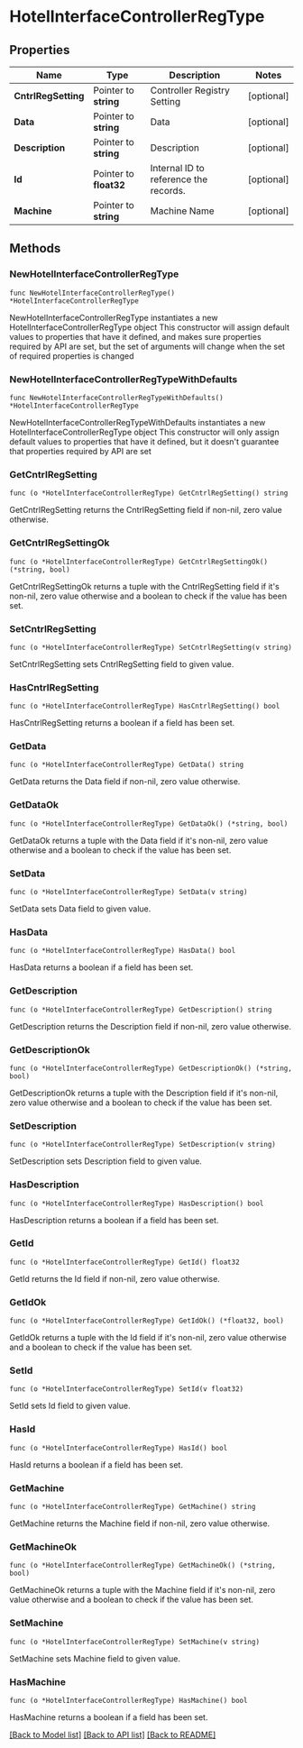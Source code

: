 # HotelInterfaceControllerRegType

## Properties

Name | Type | Description | Notes
------------ | ------------- | ------------- | -------------
**CntrlRegSetting** | Pointer to **string** | Controller Registry Setting | [optional] 
**Data** | Pointer to **string** | Data | [optional] 
**Description** | Pointer to **string** | Description | [optional] 
**Id** | Pointer to **float32** | Internal ID to reference the records. | [optional] 
**Machine** | Pointer to **string** | Machine Name | [optional] 

## Methods

### NewHotelInterfaceControllerRegType

`func NewHotelInterfaceControllerRegType() *HotelInterfaceControllerRegType`

NewHotelInterfaceControllerRegType instantiates a new HotelInterfaceControllerRegType object
This constructor will assign default values to properties that have it defined,
and makes sure properties required by API are set, but the set of arguments
will change when the set of required properties is changed

### NewHotelInterfaceControllerRegTypeWithDefaults

`func NewHotelInterfaceControllerRegTypeWithDefaults() *HotelInterfaceControllerRegType`

NewHotelInterfaceControllerRegTypeWithDefaults instantiates a new HotelInterfaceControllerRegType object
This constructor will only assign default values to properties that have it defined,
but it doesn't guarantee that properties required by API are set

### GetCntrlRegSetting

`func (o *HotelInterfaceControllerRegType) GetCntrlRegSetting() string`

GetCntrlRegSetting returns the CntrlRegSetting field if non-nil, zero value otherwise.

### GetCntrlRegSettingOk

`func (o *HotelInterfaceControllerRegType) GetCntrlRegSettingOk() (*string, bool)`

GetCntrlRegSettingOk returns a tuple with the CntrlRegSetting field if it's non-nil, zero value otherwise
and a boolean to check if the value has been set.

### SetCntrlRegSetting

`func (o *HotelInterfaceControllerRegType) SetCntrlRegSetting(v string)`

SetCntrlRegSetting sets CntrlRegSetting field to given value.

### HasCntrlRegSetting

`func (o *HotelInterfaceControllerRegType) HasCntrlRegSetting() bool`

HasCntrlRegSetting returns a boolean if a field has been set.

### GetData

`func (o *HotelInterfaceControllerRegType) GetData() string`

GetData returns the Data field if non-nil, zero value otherwise.

### GetDataOk

`func (o *HotelInterfaceControllerRegType) GetDataOk() (*string, bool)`

GetDataOk returns a tuple with the Data field if it's non-nil, zero value otherwise
and a boolean to check if the value has been set.

### SetData

`func (o *HotelInterfaceControllerRegType) SetData(v string)`

SetData sets Data field to given value.

### HasData

`func (o *HotelInterfaceControllerRegType) HasData() bool`

HasData returns a boolean if a field has been set.

### GetDescription

`func (o *HotelInterfaceControllerRegType) GetDescription() string`

GetDescription returns the Description field if non-nil, zero value otherwise.

### GetDescriptionOk

`func (o *HotelInterfaceControllerRegType) GetDescriptionOk() (*string, bool)`

GetDescriptionOk returns a tuple with the Description field if it's non-nil, zero value otherwise
and a boolean to check if the value has been set.

### SetDescription

`func (o *HotelInterfaceControllerRegType) SetDescription(v string)`

SetDescription sets Description field to given value.

### HasDescription

`func (o *HotelInterfaceControllerRegType) HasDescription() bool`

HasDescription returns a boolean if a field has been set.

### GetId

`func (o *HotelInterfaceControllerRegType) GetId() float32`

GetId returns the Id field if non-nil, zero value otherwise.

### GetIdOk

`func (o *HotelInterfaceControllerRegType) GetIdOk() (*float32, bool)`

GetIdOk returns a tuple with the Id field if it's non-nil, zero value otherwise
and a boolean to check if the value has been set.

### SetId

`func (o *HotelInterfaceControllerRegType) SetId(v float32)`

SetId sets Id field to given value.

### HasId

`func (o *HotelInterfaceControllerRegType) HasId() bool`

HasId returns a boolean if a field has been set.

### GetMachine

`func (o *HotelInterfaceControllerRegType) GetMachine() string`

GetMachine returns the Machine field if non-nil, zero value otherwise.

### GetMachineOk

`func (o *HotelInterfaceControllerRegType) GetMachineOk() (*string, bool)`

GetMachineOk returns a tuple with the Machine field if it's non-nil, zero value otherwise
and a boolean to check if the value has been set.

### SetMachine

`func (o *HotelInterfaceControllerRegType) SetMachine(v string)`

SetMachine sets Machine field to given value.

### HasMachine

`func (o *HotelInterfaceControllerRegType) HasMachine() bool`

HasMachine returns a boolean if a field has been set.


[[Back to Model list]](../README.md#documentation-for-models) [[Back to API list]](../README.md#documentation-for-api-endpoints) [[Back to README]](../README.md)


